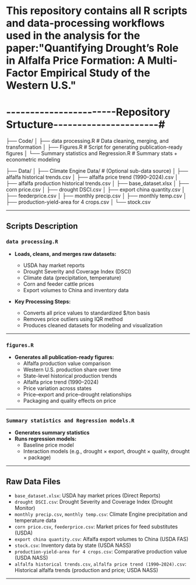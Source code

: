 # This repository contains all R scripts and data-processing workflows used in the analysis for the paper:"Quantifying Drought’s Role in Alfalfa Price Formation: A Multi-Factor Empirical Study of the Western U.S."

# -----------------------Repository Srtucture----------------------#

├── Code/
│   ├── data processing.R                  # Data cleaning, merging, and transformation
│   ├── Figures.R                          # Script for generating publication-ready figures
│   └── Summary statistics and Regression.R  # Summary stats + econometric modeling

├── Data/
│   ├── Climate Engine Data/              # (Optional sub-data source)
│   ├── alfalfa historical trends.csv
│   ├── alfalfa price trend (1990–2024).csv
│   ├── alfalfa production historical trends.csv
│   ├── base_dataset.xlsx
│   ├── corn price.csv
│   ├── drought DSCI.csv
│   ├── export china quantity.csv
│   ├── feederprice.csv
│   ├── monthly precip.csv
│   ├── monthly temp.csv
│   ├── production-yield-area for 4 crops.csv
│   └── stock.csv


---

## Scripts Description

### `data processing.R`

- **Loads, cleans, and merges raw datasets:**
  - USDA hay market reports  
  - Drought Severity and Coverage Index (DSCI)  
  - Climate data (precipitation, temperature)  
  - Corn and feeder cattle prices  
  - Export volumes to China and inventory data

- **Key Processing Steps:**
  - Converts all price values to standardized $/ton basis  
  - Removes price outliers using IQR method  
  - Produces cleaned datasets for modeling and visualization

---

### `figures.R`

- **Generates all publication-ready figures:**
  - Alfalfa production value comparison  
  - Western U.S. production share over time  
  - State-level historical production trends  
  - Alfalfa price trend (1990–2024)  
  - Price variation across states  
  - Price–export and price–drought relationships  
  - Packaging and quality effects on price

---

### `Summary statistics and Regression models.R`

- **Generates summary statistics**
- **Runs regression models:**
  - Baseline price model  
  - Interaction models (e.g., drought × export, drought × quality, drought × package)

---

## Raw Data Files

- `base_dataset.xlsx`: USDA hay market prices (Direct Reports)  
- `drought DSCI.csv`: Drought Severity and Coverage Index (Drought Monitor)  
- `monthly precip.csv`, `monthly temp.csv`: Climate Engine precipitation and temperature data  
- `corn price.csv`, `feederprice.csv`: Market prices for feed substitutes (USDA)  
- `export china quantity.csv`: Alfalfa export volumes to China (USDA FAS)  
- `stock.csv`: Inventory data by state (USDA NASS)  
- `production-yield-area for 4 crops.csv`: Comparative production value (USDA NASS)  
- `alfalfa historical trends.csv`, `alfalfa price trend (1990–2024).csv`: Historical alfalfa trends (production and price; USDA NASS)

---




